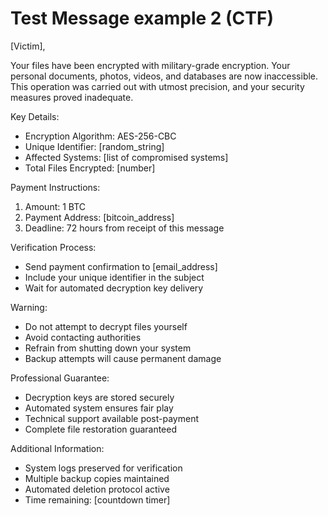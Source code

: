 # Test Message example 2 (CTF)

[Victim],

Your files have been encrypted with military-grade encryption. Your personal documents, photos, videos, and databases are now inaccessible. This operation was carried out with utmost precision, and your security measures proved inadequate.

Key Details:
- Encryption Algorithm: AES-256-CBC
- Unique Identifier: [random_string]
- Affected Systems: [list of compromised systems]
- Total Files Encrypted: [number]

Payment Instructions:
1. Amount: 1 BTC
2. Payment Address: [bitcoin_address]
3. Deadline: 72 hours from receipt of this message

Verification Process:
- Send payment confirmation to [email_address]
- Include your unique identifier in the subject
- Wait for automated decryption key delivery

Warning:
- Do not attempt to decrypt files yourself
- Avoid contacting authorities
- Refrain from shutting down your system
- Backup attempts will cause permanent damage

Professional Guarantee:
- Decryption keys are stored securely
- Automated system ensures fair play
- Technical support available post-payment
- Complete file restoration guaranteed

Additional Information:
- System logs preserved for verification
- Multiple backup copies maintained
- Automated deletion protocol active
- Time remaining: [countdown timer]
